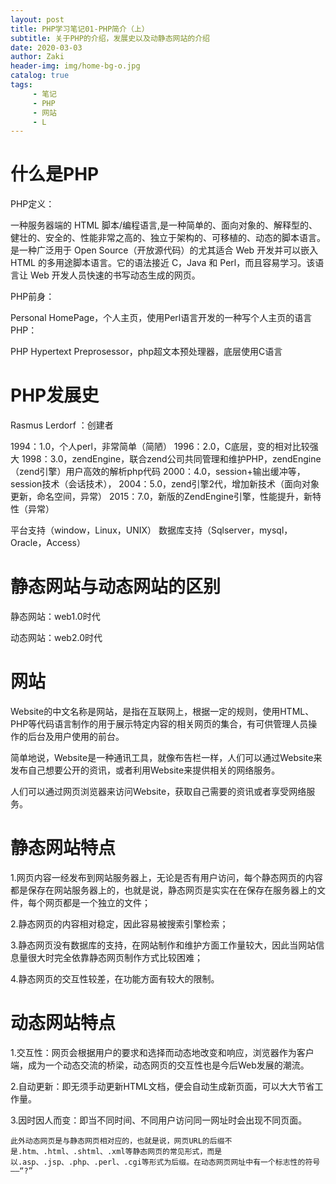 ```yaml
---
layout: post
title: PHP学习笔记01-PHP简介（上）
subtitle: 关于PHP的介绍，发展史以及动静态网站的介绍
date: 2020-03-03
author: Zaki
header-img: img/home-bg-o.jpg
catalog: true
tags:
     - 笔记
     - PHP
     - 网站
     - L
---
```


# 什么是PHP

PHP定义：

一种服务器端的 HTML 脚本/编程语言,是一种简单的、面向对象的、解释型的、健壮的、安全的、性能非常之高的、独立于架构的、可移植的、动态的脚本语言。是一种广泛用于 Open Source（开放源代码）的尤其适合 Web 开发并可以嵌入 HTML 的多用途脚本语言。它的语法接近 C，Java 和 Perl，而且容易学习。该语言让 Web 开发人员快速的书写动态生成的网页。

PHP前身：

Personal HomePage，个人主页，使用Perl语言开发的一种写个人主页的语言
PHP：

PHP Hypertext Preprosessor，php超文本预处理器，底层使用C语言

# PHP发展史

Rasmus Lerdorf ：创建者

1994：1.0，个人perl，非常简单（简陋）
1996：2.0，C底层，变的相对比较强大
1998：3.0，zendEngine，联合zend公司共同管理和维护PHP，zendEngine（zend引擎）用户高效的解析php代码
2000：4.0，session+输出缓冲等，session技术（会话技术），
2004：5.0，zend引擎2代，增加新技术（面向对象更新，命名空间，异常）
2015：7.0，新版的ZendEngine引擎，性能提升，新特性（异常）

平台支持（window，Linux，UNIX）
数据库支持（Sqlserver，mysql，Oracle，Access）

# 静态网站与动态网站的区别

静态网站：web1.0时代

动态网站：web2.0时代

# 网站

Website的中文名称是网站，是指在互联网上，根据一定的规则，使用HTML、PHP等代码语言制作的用于展示特定内容的相关网页的集合，有可供管理人员操作的后台及用户使用的前台。

简单地说，Website是一种通讯工具，就像布告栏一样，人们可以通过Website来发布自己想要公开的资讯，或者利用Website来提供相关的网络服务。

人们可以通过网页浏览器来访问Website，获取自己需要的资讯或者享受网络服务。


# 静态网站特点

   1.网页内容一经发布到网站服务器上，无论是否有用户访问，每个静态网页的内容都是保存在网站服务器上的，也就是说，静态网页是实实在在保存在服务器上的文件，每个网页都是一个独立的文件； 
   
   2.静态网页的内容相对稳定，因此容易被搜索引擎检索；
   
   3.静态网页没有数据库的支持，在网站制作和维护方面工作量较大，因此当网站信息量很大时完全依靠静态网页制作方式比较困难；  
   
   4.静态网页的交互性较差，在功能方面有较大的限制。
   
# 动态网站特点

   1.交互性：网页会根据用户的要求和选择而动态地改变和响应，浏览器作为客户端，成为一个动态交流的桥梁，动态网页的交互性也是今后Web发展的潮流。
   
   2.自动更新：即无须手动更新HTML文档，便会自动生成新页面，可以大大节省工作量。
   
   3.因时因人而变：即当不同时间、不同用户访问同一网址时会出现不同页面。
   
    此外动态网页是与静态网页相对应的，也就是说，网页URL的后缀不是.htm、.html、.shtml、.xml等静态网页的常见形式，而是以.asp、.jsp、.php、.perl、.cgi等形式为后缀。在动态网页网址中有一个标志性的符号——“?”



